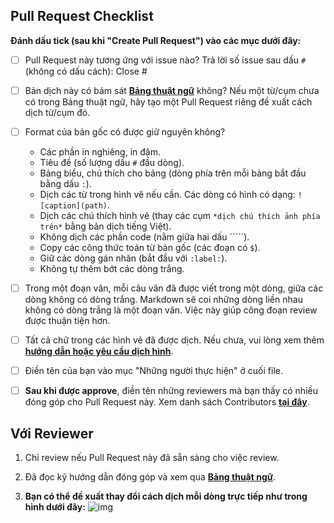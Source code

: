 ## Pull Request Checklist

**Đánh dấu tick (sau khi "Create Pull Request") vào các mục dưới đây:**

* [ ] Pull Request này tương ứng với issue nào? Trả lời số issue sau dấu `#` (không có dấu cách): Close #

* [ ] Bản dịch này có bám sát **[Bảng thuật ngữ](https://github.com/aivivn/d2l-vn/blob/master/glossary.md)** không? Nếu một từ/cụm chưa có trong Bảng thuật ngữ, hãy tạo một Pull Request riêng đề xuất cách dịch từ/cụm đó.

* [ ] Format của bản gốc có được giữ nguyên không?
    * Các phần in nghiêng, in đậm.
    * Tiêu đề (số lượng dấu `#` đầu dòng).
    * Bảng biểu, chú thích cho bảng (dòng phía trên mỗi bảng bắt đầu bằng dấu `:`).
    * Dịch các từ trong hình vẽ nếu cần. Các dòng có hình có dạng: `![caption](path)`.
    * Dịch các chú thích hình vẽ (thay các cụm `*dịch chú thích ảnh phía trên*` bằng bản dịch tiếng Việt).
    * Không dịch các phần code (nằm giữa hai dấu `````).
    * Copy các công thức toán từ bản gốc (các đoạn có `$`).
    * Giữ các dòng gán nhãn (bắt đầu với `:label:`).
    * Không tự thêm bớt các dòng trắng.
     
* [ ] Trong một đoạn văn, mỗi câu văn đã được viết trong một dòng, giữa các dòng không có dòng trắng. Markdown sẽ coi những dòng liền nhau không có dòng trắng là một đoạn văn. Việc này giúp công đoạn review được thuận tiện hơn.

* [ ] Tất cả chữ trong các hình vẽ đã được dịch. Nếu chưa, vui lòng xem thêm **[hướng dẫn hoặc yêu cầu dịch hình](https://github.com/aivivn/d2l-vn/blob/master/img/README.md)**.

* [ ] Điền tên của bạn vào mục "Những người thực hiện" ở cuối file.

* [ ] **Sau khi được approve**, điền tên những reviewers mà bạn thấy có nhiều đóng góp cho Pull Request này. Xem danh sách Contributors **[tại đây](https://github.com/aivivn/d2l-vn/blob/master/docs/contributors_info.md)**.

## Với Reviewer

1. Chỉ review nếu Pull Request này đã sẵn sàng cho việc review.

2. Đã đọc kỹ hướng dẫn đóng góp và xem qua **[Bảng thuật ngữ](https://github.com/aivivn/d2l-vn/blob/master/glossary.md)**.

3. **Bạn có thể đề xuất thay đổi cách dịch mỗi dòng trực tiếp như trong hình dưới đây:**
![img](https://user-images.githubusercontent.com/19977/58752991-f39d0880-846c-11e9-8c03-c7aded86ee9b.png)
